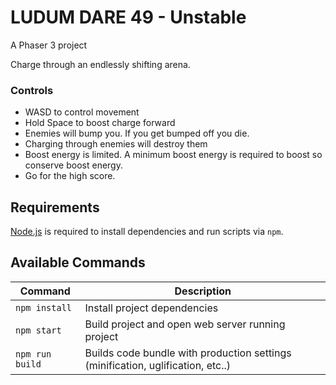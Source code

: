 # LUDUM DARE 49 - Unstable

A Phaser 3 project

Charge through an endlessly shifting arena.

### Controls
* WASD to control movement
* Hold Space to boost charge forward
* Enemies will bump you. If you get bumped off you die.
* Charging through enemies will destroy them
* Boost energy is limited. A minimum boost energy is required to boost so conserve boost energy.
* Go for the high score.

## Requirements

[Node.js](https://nodejs.org) is required to install dependencies and run scripts via `npm`.

## Available Commands

| Command | Description |
|---------|-------------|
| `npm install` | Install project dependencies |
| `npm start` | Build project and open web server running project |
| `npm run build` | Builds code bundle with production settings (minification, uglification, etc..) |
